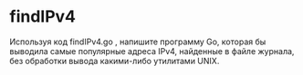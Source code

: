 # findIPv4
Используя код findIPv4.go , напишите программу Go, которая бы выводила
самые популярные адреса IPv4, найденные в файле журнала, без обработки
вывода какими-либо утилитами UNIX.
